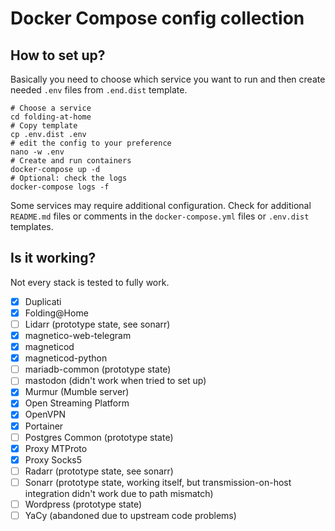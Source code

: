 # Docker Compose config collection

## How to set up?

Basically you need to choose which service you want to run and then
create needed `.env` files from `.end.dist` template.

```shell
# Choose a service
cd folding-at-home
# Copy template
cp .env.dist .env
# edit the config to your preference
nano -w .env
# Create and run containers
docker-compose up -d
# Optional: check the logs
docker-compose logs -f
```

Some services may require additional configuration. Check for additional `README.md` files
or comments in the `docker-compose.yml` files or `.env.dist` templates.

## Is it working?

Not every stack is tested to fully work.

- [x] Duplicati
- [x] Folding@Home
- [ ] Lidarr (prototype state, see sonarr)
- [x] magnetico-web-telegram
- [x] magneticod
- [x] magneticod-python
- [ ] mariadb-common (prototype state)
- [ ] mastodon (didn't work when tried to set up)
- [x] Murmur (Mumble server)
- [x] Open Streaming Platform
- [x] OpenVPN
- [x] Portainer
- [ ] Postgres Common (prototype state)
- [x] Proxy MTProto
- [x] Proxy Socks5
- [ ] Radarr (prototype state, see sonarr)
- [ ] Sonarr (prototype state, working itself, but transmission-on-host integration didn't work due to path mismatch)
- [ ] Wordpress (prototype state)
- [ ] YaCy (abandoned due to upstream code problems)

